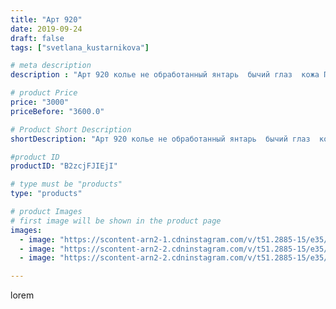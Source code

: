 ```yaml
---
title: "Арт 920"
date: 2019-09-24
draft: false
tags: ["svetlana_kustarnikova"]

# meta description
description : "Арт 920 колье не обработанный янтарь  бычий глаз  кожа ПРОДАНО"

# product Price
price: "3000"
priceBefore: "3600.0"

# Product Short Description
shortDescription: "Арт 920 колье не обработанный янтарь  бычий глаз  кожа ПРОДАНО"

#product ID
productID: "B2zcjFJIEjI"

# type must be "products"
type: "products"

# product Images
# first image will be shown in the product page
images:
  - image: "https://scontent-arn2-1.cdninstagram.com/v/t51.2885-15/e35/69782525_2311981245758617_6646946677662057507_n.jpg?se=7&tp=1&_nc_ht=scontent-arn2-1.cdninstagram.com&_nc_cat=101&_nc_ohc=s2WXKUncRtEAX9_KfyL&ccb=7-4&oh=44d7fe844e12335b666ea0a32f16a849&oe=60827756&ig_cache_key=MjE0MDE3OTc5NjczMTE1MTkwNQ%3D%3D.2-ccb7-4"
  - image: "https://scontent-arn2-2.cdninstagram.com/v/t51.2885-15/e35/70464098_482289478992456_2048166228216301475_n.jpg?se=7&tp=1&_nc_ht=scontent-arn2-2.cdninstagram.com&_nc_cat=100&_nc_ohc=d9mHMlilyukAX8J1W-N&ccb=7-4&oh=fc464fbaf55081957f08d0178a4d2a26&oe=6084BDC1&ig_cache_key=MjE0MDE3OTc5NjcxNDM2MzgzMg%3D%3D.2-ccb7-4"
  - image: "https://scontent-arn2-2.cdninstagram.com/v/t51.2885-15/e35/67033032_159367315213176_6458479757684397852_n.jpg?se=7&tp=1&_nc_ht=scontent-arn2-2.cdninstagram.com&_nc_cat=100&_nc_ohc=a6YRP2pi1hMAX8SmJNp&ccb=7-4&oh=395b9db28b1fb4a6e95ab15cf2a1faa7&oe=6084D9C0&ig_cache_key=MjE0MDE3OTc5NjczOTYyMjE5Nw%3D%3D.2-ccb7-4"

---
```

lorem
